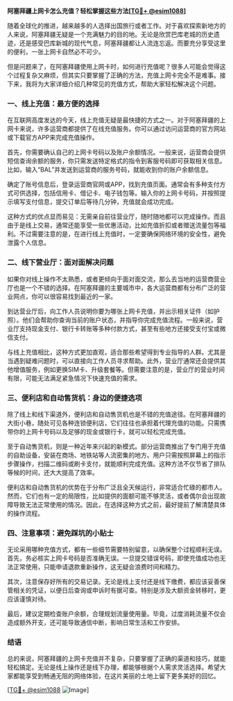 **阿塞拜疆上网卡怎么充值？轻松掌握这些方法[[TG💪+ @esim1088](https://t.me/s/esim1088)]**

随着全球化的推进，越来越多的人选择出国旅行或者工作。对于喜欢探索新地方的人来说，阿塞拜疆无疑是一个充满魅力的目的地。无论是欣赏巴库老城的历史遗迹，还是感受巴库新城的现代气息，阿塞拜疆都让人流连忘返。而要充分享受这里的便利，一张上网卡自然必不可少。

但是问题来了，在阿塞拜疆使用上网卡时，如何进行充值呢？很多人可能会觉得这个过程复杂又麻烦，但其实只要掌握了正确的方法，充值上网卡完全不是难事。接下来，我将为大家详细介绍几种常见的充值方式，帮助大家轻松解决这个问题。

### 一、线上充值：最方便的选择

在互联网高度发达的今天，线上充值无疑是最快捷的方式之一。对于阿塞拜疆的上网卡来说，许多运营商都提供了在线充值服务。你可以通过访问运营商的官方网站或下载官方APP来完成充值操作。

首先，你需要确认自己的上网卡号码以及账户余额情况。一般来说，运营商会提供短信查询余额的服务，你只需发送特定格式的指令到客服号码即可获取相关信息。比如，输入“BAL”并发送到运营商的服务号码，就能收到你的账户余额信息。

确定了账号信息后，登录运营商官网或APP，找到充值页面。通常会有多种支付方式可供选择，包括信用卡、借记卡、电子钱包等。输入你的上网卡号码，并按照提示填写支付信息，提交订单后等待几分钟，充值就会成功完成。

这种方式的优点显而易见：无需亲自前往营业厅，随时随地都可以完成操作。而且由于是线上交易，通常还能享受一些优惠活动，比如充值折扣或者赠送流量包等福利。不过需要注意的是，在进行线上充值时，一定要确保网络环境的安全性，避免泄露个人信息。

### 二、线下营业厅：面对面解决问题

如果你对线上操作不太熟悉，或者更倾向于面对面交流，那么去当地的运营商营业厅也是一个不错的选择。在阿塞拜疆的主要城市中，各大运营商都有分布广泛的营业网点，你可以很容易找到最近的一家。

到达营业厅后，向工作人员说明你要为哪张上网卡充值，并出示相关证件（如护照）。他们会帮助你查询当前的账户状态，并指导你完成充值流程。一般来说，营业厅支持现金支付、银行卡转账等多种付款方式，甚至有些地方还接受支付宝或微信支付。

与线上充值相比，这种方式更加直观，适合那些希望得到专业指导的人群。尤其是当遇到疑难问题时，可以直接向工作人员寻求帮助。此外，营业厅通常还会提供其他增值服务，例如更换SIM卡、升级套餐等。但需要注意的是，营业厅的营业时间有限，可能无法满足紧急情况下快速充值的需求。

### 三、便利店和自动售货机：身边的便捷选项

除了线上和线下渠道外，便利店和自动售货机也是不错的充值途径。在阿塞拜疆的大街小巷，随处可见各种连锁便利店，它们往往也承担着代理充值的功能。只需携带你的上网卡号码以及足够的现金或银行卡，就可以轻松完成充值。

至于自动售货机，则是一种近年来兴起的新模式。部分运营商推出了专门用于充值的自助设备，安装在商场、地铁站等人流密集的地方。用户只需按照屏幕上的指示步骤操作，扫描二维码或刷卡支付，就能顺利完成充值。这种方法不仅节省了排队等候的时间，还大大提高了效率。

便利店和自动售货机的优势在于分布广泛且全天候运行，非常适合忙碌的都市人。然而，它们也有一定的局限性，比如提供的面额可能不够灵活，或者偶尔会出现故障导致无法正常使用的情况。因此，在选择这种方式之前，最好提前了解清楚具体的操作流程。

### 四、注意事项：避免踩坑的小贴士

无论采用哪种充值方式，都有一些细节需要特别留意，以确保整个过程顺利无误。首先，务必核实上网卡号码是否准确无误。一旦提交错误号码，即使充值成功也无法正常使用，只能申请退款重新操作，这无疑会浪费时间和精力。

其次，注意保存好所有的交易记录。无论是线上支付还是线下缴费，都应该妥善保管相关的凭证，以便日后查询或申诉时有据可查。特别是涉及大额资金转移时，更应该谨慎对待。

最后，建议定期检查账户余额，合理规划流量使用量。毕竟，过度消耗流量不仅会造成额外开支，还可能导致通信中断，影响日常生活和工作安排。

### 结语

总的来说，阿塞拜疆的上网卡充值并不复杂，只要掌握了正确的渠道和技巧，就能轻松搞定。无论是线上操作还是线下办理，都能够根据个人需求灵活选择。希望大家都能享受到畅通无阻的网络体验，在这片美丽的土地上留下更多美好的回忆。

[[TG💪+ @esim1088](https://t.me/s/esim1088) ![Image](https://i.postimg.cc/4NQfJmqS/Snipaste-2025-05-13-00-14-12.png)]